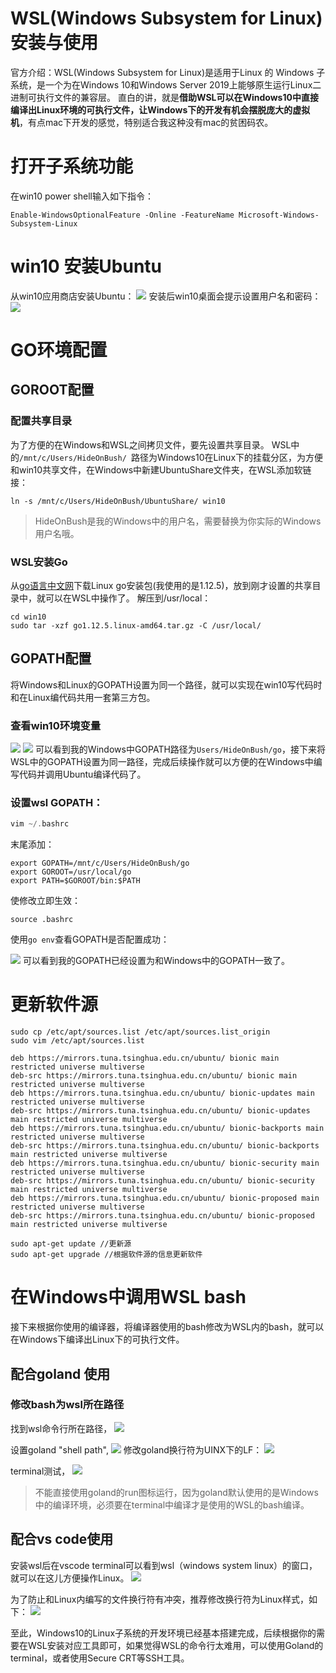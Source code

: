 # WSL(Windows Subsystem for Linux)安装与使用

官方介绍：WSL(Windows Subsystem for Linux)是适用于Linux 的 Windows 子系统，是一个为在Windows 10和Windows Server 2019上能够原生运行Linux二进制可执行文件的兼容层。
直白的讲，就是**借助WSL可以在Windows10中直接编译出Linux环境的可执行文件，让Windows下的开发有机会摆脱庞大的虚拟机**，有点mac下开发的感觉，特别适合我这种没有mac的贫困码农。

# 打开子系统功能

在win10 power shell输入如下指令：

```shell
Enable-WindowsOptionalFeature -Online -FeatureName Microsoft-Windows-Subsystem-Linux
```

# win10 安装Ubuntu

从win10应用商店安装Ubuntu：
![](file://D:/MyBlogs/post-images/1564114438785.jpg)
安装后win10桌面会提示设置用户名和密码：
![](file://D:/MyBlogs/post-images/1564123550388.png)

# GO环境配置

## GOROOT配置

### 配置共享目录
为了方便的在Windows和WSL之间拷贝文件，要先设置共享目录。
WSL中的`/mnt/c/Users/HideOnBush/ `路径为Windows10在Linux下的挂载分区，为方便和win10共享文件，在Windows中新建UbuntuShare文件夹，在WSL添加软链接：
```shell
ln -s /mnt/c/Users/HideOnBush/UbuntuShare/ win10
```
> HideOnBush是我的Windows中的用户名，需要替换为你实际的Windows用户名哦。
### WSL安装Go
从[go语言中文网](https://studygolang.com/dl)下载Linux go安装包(我使用的是1.12.5)，放到刚才设置的共享目录中，就可以在WSL中操作了。
解压到/usr/local：

```shell
cd win10
sudo tar -xzf go1.12.5.linux-amd64.tar.gz -C /usr/local/
```

## GOPATH配置

将Windows和Linux的GOPATH设置为同一个路径，就可以实现在win10写代码时和在Linux编代码共用一套第三方包。
### 查看win10环境变量
![](file://D:/MyBlogs/post-images/1564115020270.png)
![](file://D:/MyBlogs/post-images/1564115125234.png)
可以看到我的Windows中GOPATH路径为`Users/HideOnBush/go`，接下来将WSL中的GOPATH设置为同一路径，完成后续操作就可以方便的在Windows中编写代码并调用Ubuntu编译代码了。
### 设置wsl GOPATH：

```go
vim ~/.bashrc
```

末尾添加：

```shell
export GOPATH=/mnt/c/Users/HideOnBush/go
export GOROOT=/usr/local/go
export PATH=$GOROOT/bin:$PATH
```

使修改立即生效：

```shell
source .bashrc
```

使用`go env`查看GOPATH是否配置成功：

![](file://D:/MyBlogs/post-images/1564116197193.png)
可以看到我的GOPATH已经设置为和Windows中的GOPATH一致了。

# 更新软件源

```shell
sudo cp /etc/apt/sources.list /etc/apt/sources.list_origin
sudo vim /etc/apt/sources.list
```

```shell
deb https://mirrors.tuna.tsinghua.edu.cn/ubuntu/ bionic main restricted universe multiverse
deb-src https://mirrors.tuna.tsinghua.edu.cn/ubuntu/ bionic main restricted universe multiverse
deb https://mirrors.tuna.tsinghua.edu.cn/ubuntu/ bionic-updates main restricted universe multiverse
deb-src https://mirrors.tuna.tsinghua.edu.cn/ubuntu/ bionic-updates main restricted universe multiverse
deb https://mirrors.tuna.tsinghua.edu.cn/ubuntu/ bionic-backports main restricted universe multiverse
deb-src https://mirrors.tuna.tsinghua.edu.cn/ubuntu/ bionic-backports main restricted universe multiverse
deb https://mirrors.tuna.tsinghua.edu.cn/ubuntu/ bionic-security main restricted universe multiverse
deb-src https://mirrors.tuna.tsinghua.edu.cn/ubuntu/ bionic-security main restricted universe multiverse
deb https://mirrors.tuna.tsinghua.edu.cn/ubuntu/ bionic-proposed main restricted universe multiverse
deb-src https://mirrors.tuna.tsinghua.edu.cn/ubuntu/ bionic-proposed main restricted universe multiverse
```

```shell
sudo apt-get update //更新源
sudo apt-get upgrade //根据软件源的信息更新软件
```

# 在Windows中调用WSL bash
接下来根据你使用的编译器，将编译器使用的bash修改为WSL内的bash，就可以在Windows下编译出Linux下的可执行文件。

## 配合goland 使用

### 修改bash为wsl所在路径

找到wsl命令行所在路径，
![](file://D:/MyBlogs/post-images/1564123762337.jpg)

设置goland "shell path",
![](file://D:/MyBlogs/post-images/1564123785522.jpg)
修改goland换行符为UINX下的LF：
![](file://D:/MyBlogs/post-images/1564123833128.jpg)

terminal测试，
![](file://D:/MyBlogs/post-images/1564123793665.jpg)
> 不能直接使用goland的run图标运行，因为goland默认使用的是Windows中的编译环境，必须要在terminal中编译才是使用的WSL的bash编译。

## 配合vs code使用

安装wsl后在vscode terminal可以看到wsl（windows system linux）的窗口，就可以在这儿方便操作Linux。
![](file://D:/MyBlogs/post-images/1564123717689.jpg)

为了防止和Linux内编写的文件换行符有冲突，推荐修改换行符为Linux样式，如下：
![](file://D:/MyBlogs/post-images/1564123732107.jpg)

至此，Windows10的Linux子系统的开发环境已经基本搭建完成，后续根据你的需要在WSL安装对应工具即可，如果觉得WSL的命令行太难用，可以使用Goland的terminal，或者使用Secure CRT等SSH工具。
